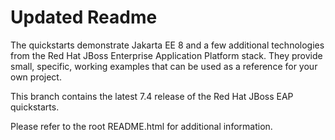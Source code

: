 # Updated Readme

The quickstarts demonstrate Jakarta EE 8 and a few additional technologies from the Red Hat JBoss Enterprise Application Platform stack. They provide small, specific, working examples that can be used as a reference for your own project.

This branch contains the latest 7.4 release of the Red Hat JBoss EAP quickstarts.

Please refer to the root README.html for additional information.
